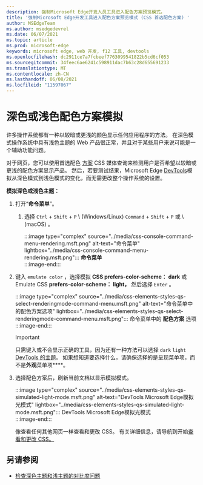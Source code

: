 ```yaml
---
description: 强制Microsoft Edge开发人员工具进入配色方案预览模式。
title: '强制Microsoft Edge开发工具进入配色方案预览模式 (CSS 首选配色方案) '
author: MSEdgeTeam
ms.author: msedgedevrel
ms.date: 06/07/2021
ms.topic: article
ms.prod: microsoft-edge
keywords: microsoft edge, web 开发, f12 工具, devtools
ms.openlocfilehash: dc2911ce7a7fcbeef7763099541822b5cd6cf053
ms.sourcegitcommit: 34feec6ae6241c598911dac7b63c28d655691233
ms.translationtype: MT
ms.contentlocale: zh-CN
ms.lasthandoff: 06/08/2021
ms.locfileid: "11597067"
---
```

# <a name="dark-or-light-color-scheme-simulation"></a>深色或浅色配色方案模拟  

许多操作系统都有一种以较暗或更浅的颜色显示任何应用程序的方法。  在深色模式操作系统中具有浅色主题的 Web 产品很正常，并且对于某些用户来说可能是一个辅助功能问题。  

对于网页，您可以使用首选配色 [方案][MDNPrefersColorScheme] CSS 媒体查询来检测用户是否希望以较暗或更浅的配色方案显示产品。  然后，若要测试结果，Microsoft Edge [DevTools][DevtoolsIndex]模拟从深色模式到浅色模式的变化，而无需更改整个操作系统的设置。  

**模拟深色或浅色主题：**

1.  打开“**命令菜单**”。  
    1.  选择 `Ctrl` + `Shift` + `P` \ (Windows/Linux\) `Command` + `Shift` + `P` 或 \ (macOS\) 。  
        
        :::image type="complex" source="../media/css-console-command-menu-rendering.msft.png" alt-text="命令菜单" lightbox="../media/css-console-command-menu-rendering.msft.png":::
           **命令菜单**  
        :::image-end:::  
        
1.  键入 `emulate color` ，选择模拟 **CSS prefers-color-scheme： dark** 或 Emulate CSS **prefers-color-scheme： light，** 然后选择 `Enter` 。  
    
    :::image type="complex" source="../media/css-elements-styles-qs-select-renderingmode-command-menu.msft.png" alt-text="命令菜单中的配色方案选项" lightbox="../media/css-elements-styles-qs-select-renderingmode-command-menu.msft.png":::
       命令菜单中的 **配色方案** 选项  
    :::image-end:::  
    
    > [!IMPORTANT]
    > 只需键入或不会显示正确的工具，因为还有一种方法可以选择 `dark` `light` [DevTools 的主题][DevtoolsCustomizeDarkTheme]。  如果想知道要选择什么，请确保选择的是呈现菜单项，而不是**外观**菜单项****。  

1.  选择配色方案后，刷新当前文档以显示模拟模式。  
    
    :::image type="complex" source="../media/css-elements-styles-qs-simulated-light-mode.msft.png" alt-text="DevTools Microsoft Edge模拟光模式" lightbox="../media/css-elements-styles-qs-simulated-light-mode.msft.png":::
       DevTools Microsoft Edge模拟光模式  
    :::image-end:::  
    
    像查看任何其他网页一样查看和更改 CSS。  有关详细信息，请导航到开始[查看和更改 CSS。][DevtoolsCssIndex]  


## <a name="see-also"></a>另请参阅

* [检查深色主题和浅主题的对比度问题](test-dark-mode.md)


<!-- links -->  
[DevtoolsIndex]: ../index.md "Microsoft Edge (Chromium) 开发人员工具 | Microsoft Docs"  
[DevtoolsCustomizeDarkTheme]: ../customize/dark-theme.md "在 DevTools Microsoft Edge中启用深色|Microsoft Docs"
[DevtoolsCssIndex]: ../css/index.md "开始查看和更改 CSS |Microsoft Docs"  
<!-- external links -->
[MDNPrefersColorScheme]: https://developer.mozilla.org/docs/Web/CSS/@media/prefers-color-scheme "prefers-color-scheme |MDN"  
